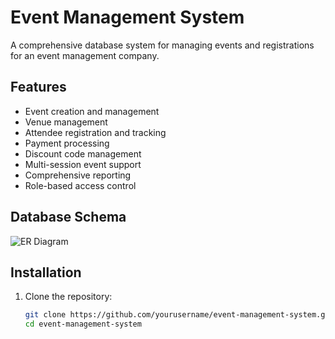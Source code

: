 # Event Management System

A comprehensive database system for managing events and registrations for an event management company.

## Features

- Event creation and management
- Venue management
- Attendee registration and tracking
- Payment processing
- Discount code management
- Multi-session event support
- Comprehensive reporting
- Role-based access control

## Database Schema

![ER Diagram](docs/ER_Diagram.png)

## Installation

1. Clone the repository:
   ```bash
   git clone https://github.com/yourusername/event-management-system.git
   cd event-management-system
